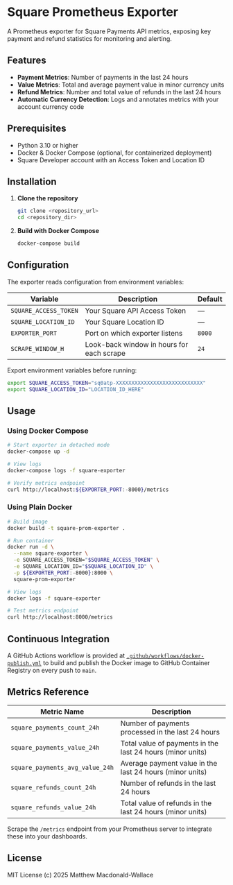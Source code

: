 # Square Prometheus Exporter

A Prometheus exporter for Square Payments API metrics, exposing key payment and refund statistics for monitoring and alerting.

## Features

* **Payment Metrics**: Number of payments in the last 24 hours
* **Value Metrics**: Total and average payment value in minor currency units
* **Refund Metrics**: Number and total value of refunds in the last 24 hours
* **Automatic Currency Detection**: Logs and annotates metrics with your account currency code

## Prerequisites

* Python 3.10 or higher
* Docker & Docker Compose (optional, for containerized deployment)
* Square Developer account with an Access Token and Location ID

## Installation

1. **Clone the repository**

   ```bash
   git clone <repository_url>
   cd <repository_dir>
   ```

2. **Build with Docker Compose**

   ```bash
   docker-compose build
   ```

## Configuration

The exporter reads configuration from environment variables:

| Variable              | Description                               | Default |
| --------------------- | ----------------------------------------- | ------- |
| `SQUARE_ACCESS_TOKEN` | Your Square API Access Token              | —       |
| `SQUARE_LOCATION_ID`  | Your Square Location ID                   | —       |
| `EXPORTER_PORT`       | Port on which exporter listens            | `8000`  |
| `SCRAPE_WINDOW_H`     | Look-back window in hours for each scrape | `24`    |

Export environment variables before running:

```bash
export SQUARE_ACCESS_TOKEN="sq0atp-XXXXXXXXXXXXXXXXXXXXXXXXXXXX"
export SQUARE_LOCATION_ID="LOCATION_ID_HERE"
```

## Usage

### Using Docker Compose

```bash
# Start exporter in detached mode
docker-compose up -d

# View logs
docker-compose logs -f square-exporter

# Verify metrics endpoint
curl http://localhost:${EXPORTER_PORT:-8000}/metrics
```

### Using Plain Docker

```bash
# Build image
docker build -t square-prom-exporter .

# Run container
docker run -d \
  --name square-exporter \
  -e SQUARE_ACCESS_TOKEN="$SQUARE_ACCESS_TOKEN" \
  -e SQUARE_LOCATION_ID="$SQUARE_LOCATION_ID" \
  -p ${EXPORTER_PORT:-8000}:8000 \
  square-prom-exporter

# View logs
docker logs -f square-exporter

# Test metrics endpoint
curl http://localhost:8000/metrics
```

## Continuous Integration

A GitHub Actions workflow is provided at [`.github/workflows/docker-publish.yml`](.github/workflows/docker-publish.yml) to build and publish the Docker image to GitHub Container Registry on every push to `main`.

## Metrics Reference

| Metric Name                     | Description                                                |
| ------------------------------- | ---------------------------------------------------------- |
| `square_payments_count_24h`     | Number of payments processed in the last 24 hours          |
| `square_payments_value_24h`     | Total value of payments in the last 24 hours (minor units) |
| `square_payments_avg_value_24h` | Average payment value in the last 24 hours (minor units)   |
| `square_refunds_count_24h`      | Number of refunds in the last 24 hours                     |
| `square_refunds_value_24h`      | Total value of refunds in the last 24 hours (minor units)  |

Scrape the `/metrics` endpoint from your Prometheus server to integrate these into your dashboards.

## License

MIT License (c) 2025 Matthew Macdonald-Wallace

